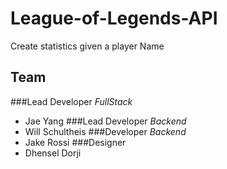 # League-of-Legends-API
Create statistics given a player Name
## Team
###Lead Developer _FullStack_
- Jae Yang
###Lead Developer _Backend_
- Will Schultheis
###Developer _Backend_
- Jake Rossi
###Designer
- Dhensel Dorji